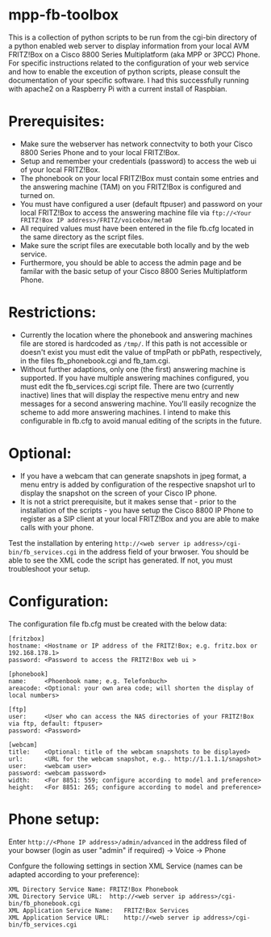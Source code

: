 # mpp-fb-toolbox
This is a collection of python scripts to be run from the cgi-bin directory of a python enabled web server to display information from your local AVM FRITZ!Box on a Cisco 8800 Series Multiplatform (aka MPP or 3PCC) Phone. For specific instructions related to the configuration of your web service and how to enable the exceution of python scripts, please consult the documentation of your specific software.
I had this successfully running with apache2 on a Raspberry Pi with a current install of Raspbian.  


Prerequisites:
==============
- Make sure the webserver has network connectvity to both your Cisco 8800 Series Phone and to your local FRITZ!Box.
- Setup and remember your credentials (password) to access the web ui of your local FRITZ!Box.
- The phonebook on your local FRITZ!Box must contain some entries and the answering machine (TAM) on you FRITZ!Box is configured and turned on.
- You must have configured a user (default ftpuser) and password  on your local FRITZ!Box to access the answering machine file via `ftp://<Your FRITZ!Box IP address>/FRITZ/voicebox/meta0`
- All required values must have been entered in the file fb.cfg located in the same directory as the script files.
- Make sure the script files are executable both locally and by the web service.
- Furthermore, you should be able to access the admin page and be familar with the basic setup of your Cisco 8800 Series Multiplatform Phone. 

Restrictions:
=============
- Currently the location where the phonebook and answering machines file are stored is hardcoded as `/tmp/`. If this path is not accessible or doesn't exist  you must edit the value of tmpPath or pbPath, respectively, in the files fb_phonebook.cgi and fb_tam.cgi. 
- Without further adaptions, only one (the first) answering machine is supported. If you have multiple answering machines configured, you must edit the fb_services.cgi script file. There are two (currently inactive) lines that will display the respective menu entry and new messages for a second answering machine. You'll easily recognize the scheme to add more answering machines. I intend to make this configurable in fb.cfg to avoid manual editing of the scripts in the future.  


Optional:
=========
- If you have a webcam that can generate snapshots in jpeg format, a menu entry is added by configuration of the respective snapshot url to display the snapshot on the screen of your Cisco IP phone.
- It is not a strict prerequisite, but it makes sense that - prior to the installation of the scripts - you have setup the Cisco 8800 IP Phone to register as a SIP client at your local FRITZ!Box and you are able to make calls with your phone.

Test the installation by entering `http://<web server ip address>/cgi-bin/fb_services.cgi` in the address field of your brwoser. You should be able to see the XML code the script has generated. If not, you must troubleshoot your setup.


Configuration:
============== 
The configuration file fb.cfg must be created with the below data:

```
[fritzbox]
hostname: <Hostname or IP address of the FRITZ!Box; e.g. fritz.box or 192.168.178.1>
password: <Password to access the FRITZ!Box web ui >

[phonebook]
name:     <Phoenbook name; e.g. Telefonbuch>
areacode: <Optional: your own area code; will shorten the display of local numbers>

[ftp]
user:     <User who can access the NAS directories of your FRITZ!Box via ftp, default: ftpuser>
password: <Password>

[webcam]
title:    <Optional: title of the webcam snapshots to be displayed>
url:      <URL for the webcam snapshot, e.g.. http://1.1.1.1/snapshot>
user:     <webcam user>
password: <webcam password>
width:    <For 8851: 559; configure according to model and preference>
height:   <For 8851: 265; configure according to model and preference>
```

Phone setup:
============
Enter `http://<Phone IP address>/admin/advanced` in the address filed of your bowser (login as user "admin" if required) -> Voice -> Phone

Confgure the following settings in section XML Service (names can be adapted according to your preference):
```
XML Directory Service Name:	FRITZ!Box Phonebook
XML Directory Service URL:	http://<web server ip address>/cgi-bin/fb_phonebook.cgi
XML Application Service Name:	FRITZ!Box Services
XML Application Service URL:	http://<web server ip address>/cgi-bin/fb_services.cgi
```
